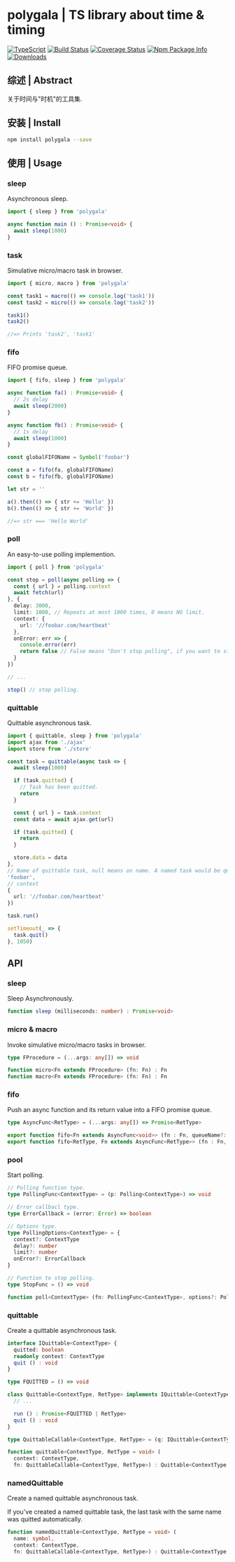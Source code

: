 # polygala | TS library about time & timing

[![TypeScript](https://img.shields.io/badge/lang-typescript-blue.svg)](https://www.tslang.cn/) [![Build Status](https://travis-ci.org/yusangeng/polygala.svg?branch=master)](https://travis-ci.org/yusangeng/polygala) [![Coverage Status](https://coveralls.io/repos/github/yusangeng/polygala/badge.svg?branch=master)](https://coveralls.io/github/yusangeng/polygala?branch=master) [![Npm Package Info](https://badge.fury.io/js/polygala.svg)](https://www.npmjs.com/package/polygala) [![Downloads](https://img.shields.io/npm/dw/polygala.svg?style=flat)](https://www.npmjs.com/package/polygala)

## 综述 | Abstract

关于时间与"时机"的工具集.

## 安装 | Install

``` bash
npm install polygala --save
```

## 使用 | Usage

### sleep

Asynchronous sleep.

``` ts
import { sleep } from 'polygala'

async function main () : Promise<void> {
  await sleep(1000)
}
```

### task

Simulative micro/macro task in browser.

``` ts
import { micro, macro } from 'polygala'

const task1 = macro(() => console.log('task1'))
const task2 = micro(() => console.log('task2'))

task1()
task2()

//=> Prints 'task2', 'task1'
```

### fifo

FIFO promise queue.

``` ts
import { fifo, sleep } from 'polygala'

async function fa() : Promise<void> {
  // 2s delay
  await sleep(2000)
}

async function fb() : Promise<void> {
  // 1s delay
  await sleep(1000)
}

const globalFIFOName = Symbol('foobar')

const a = fifo(fa, globalFIFOName)
const b = fifo(fb, globalFIFOName)

let str = ''

a().then(() => { str += 'Hello' })
b().then(() => { str += 'World' })

//=> str === 'Hello World'
```

### poll

An easy-to-use polling implemention.

``` ts
import { poll } from 'polygala'

const stop = poll(async polling => {
  const { url } = polling.context
  await fetch(url)
}, {
  delay: 3000,
  limit: 1000, // Repeats at most 1000 times, 0 means NO limit.
  context: {
    url: '//foobar.com/heartbeat'
  },
  onError: err => {
    console.error(err)
    return false // False means "Don't stop polling", if you want to stop, return true.
  }
})

// ...

stop() // stop polling.
```

### quittable

Quittable asynchronous task.

``` ts
import { quittable, sleep } from 'polygala'
import ajax from './ajax'
import store from './store'

const task = quittable(async task => {
  await sleep(1000)

  if (task.quitted) {
    // Task has been quitted.
    return
  }

  const { url } = task.context
  const data = await ajax.get(url)

  if (task.quitted) {
    return
  }

  store.data = data
},
// Name of quittable task, null means on name. A named task would be quitted if a new task with the same name was run.
'foobar',
// context
{
  url: '//foobar.com/heartbeat'
})

task.run()

setTimeout(_ => {
  task.quit()
}, 1050)
```

## API

### sleep

Sleep Asynchronously.

``` ts
function sleep (milliseconds: number) : Promise<void>
```

### micro & macro

Invoke simulative micro/macro tasks in browser.

``` ts
type FProcedure = (...args: any[]) => void

function micro<Fn extends FProcedure> (fn: Fn) : Fn
function macro<Fn extends FProcedure> (fn: Fn) : Fn
```

### fifo

Push an async function and its return value into a FIFO promise queue.

``` ts
type AsyncFunc<RetType> = (...args: any[]) => Promise<RetType>

export function fifo<Fn extends AsyncFunc<void>> (fn : Fn, queueName?: symbol) : Fn
export function fifo<RetType, Fn extends AsyncFunc<RetType>> (fn : Fn, queueName?: symbol) : Fn
```

### pool

Start polling. 

``` ts
// Polling function type.
type PollingFunc<ContextType> = (p: Polling<ContextType>) => void

// Error callbacl type.
type ErrorCallback = (error: Error) => boolean

// Options type.
type PollingOptions<ContextType> = {
  context?: ContextType
  delay?: number
  limit?: number
  onError?: ErrorCallback
}

// Function to stop polling.
type StopFunc = () => void

function poll<ContextType> (fn: PollingFunc<ContextType>, options?: PollingOptions<ContextType>) : StopFunc
```

### quittable

Create a quittable asynchronous task.

``` ts
interface IQuittable<ContextType> {
  quitted: boolean
  readonly context: ContextType
  quit () : void
}

type FQUITTED = () => void

class Quittable<ContextType, RetType> implements IQuittable<ContextType> {
  // ...

  run () : Promise<FQUITTED | RetType>
  quit () : void
}

type QuittableCallable<ContextType, RetType> = (q: IQuittable<ContextType>) => RetType

function quittable<ContextType, RetType = void> (
  context: ContextType,
  fn: QuittableCallable<ContextType, RetType>) : Quittable<ContextType, RetType>

```

### namedQuittable

Create a named quittable asynchronous task.

If you've created a named quittable task, the last task with the same name was quitted automatically.

``` ts
function namedQuittable<ContextType, RetType = void> (
  name: symbol,
  context: ContextType,
  fn: QuittableCallable<ContextType, RetType>) : Quittable<ContextType, RetType>
```
